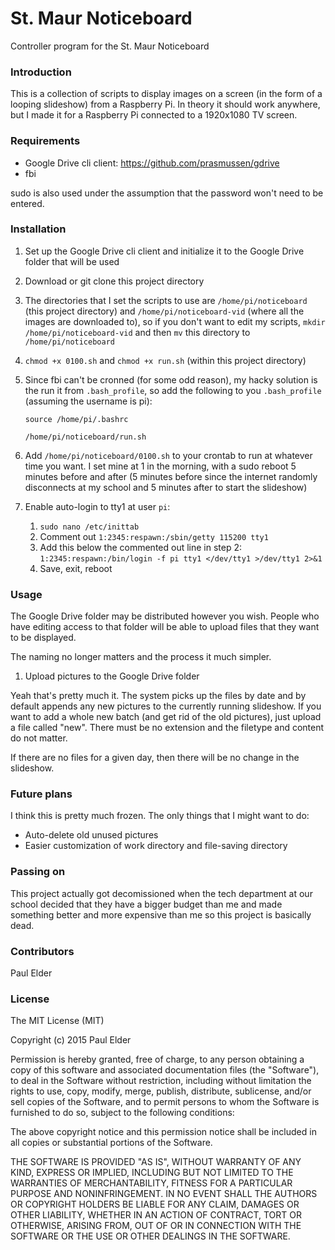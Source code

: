 # St. Maur Noticeboard

Controller program for the St. Maur Noticeboard

### Introduction

This is a collection of scripts to display images on a screen (in the form of a looping slideshow) from a Raspberry Pi. In theory it should work anywhere, but I made it for a Raspberry Pi connected to a 1920x1080 TV screen.

### Requirements

- Google Drive cli client: https://github.com/prasmussen/gdrive
- fbi

sudo is also used under the assumption that the password won't need to be entered.

### Installation

1. Set up the Google Drive cli client and initialize it to the Google Drive folder that will be used

2. Download or git clone this project directory

3. The directories that I set the scripts to use are `/home/pi/noticeboard` (this project directory) and `/home/pi/noticeboard-vid` (where all the images are downloaded to), so if you don't want to edit my scripts, `mkdir /home/pi/noticeboard-vid` and then `mv` this directory to `/home/pi/noticeboard`

4. `chmod +x 0100.sh` and `chmod +x run.sh` (within this project directory)

5. Since fbi can't be cronned (for some odd reason), my hacky solution is the run it from `.bash_profile`, so add the following to you `.bash_profile` (assuming the username is pi):

   `source /home/pi/.bashrc`

   `/home/pi/noticeboard/run.sh`

6. Add `/home/pi/noticeboard/0100.sh` to your crontab to run at whatever time you want. I set mine at 1 in the morning, with a sudo reboot 5 minutes before and after (5 minutes before since the internet randomly disconnects at my school and 5 minutes after to start the slideshow)

7. Enable auto-login to tty1 at user `pi`:

   1. `sudo nano /etc/inittab`
   2. Comment out `1:2345:respawn:/sbin/getty 115200 tty1`
   3. Add this below the commented out line in step 2: `1:2345:respawn:/bin/login -f pi tty1 </dev/tty1 >/dev/tty1 2>&1`
   4. Save, exit, reboot

### Usage

The Google Drive folder may be distributed however you wish. People who have editing access to that folder will be able to upload files that they want to be displayed.

The naming no longer matters and the process it much simpler.

1. Upload pictures to the Google Drive folder

Yeah that's pretty much it. The system picks up the files by date and by default appends any new pictures to the currently running slideshow. If you want to add a whole new batch (and get rid of the old pictures), just upload a file called "new". There must be no extension and the filetype and content do not matter.

If there are no files for a given day, then there will be no change in the slideshow.

### Future plans

I think this is pretty much frozen. The only things that I might want to do:

- Auto-delete old unused pictures
- Easier customization of work directory and file-saving directory

### Passing on

This project actually got decomissioned when the tech department at our school decided that they have a bigger budget than me and made something better and more expensive than me so this project is basically dead.

### Contributors

Paul Elder

### License

The MIT License (MIT)

Copyright (c) 2015 Paul Elder

Permission is hereby granted, free of charge, to any person obtaining a copy
of this software and associated documentation files (the "Software"), to deal
in the Software without restriction, including without limitation the rights
to use, copy, modify, merge, publish, distribute, sublicense, and/or sell
copies of the Software, and to permit persons to whom the Software is
furnished to do so, subject to the following conditions:

The above copyright notice and this permission notice shall be included in
all copies or substantial portions of the Software.

THE SOFTWARE IS PROVIDED "AS IS", WITHOUT WARRANTY OF ANY KIND, EXPRESS OR
IMPLIED, INCLUDING BUT NOT LIMITED TO THE WARRANTIES OF MERCHANTABILITY,
FITNESS FOR A PARTICULAR PURPOSE AND NONINFRINGEMENT. IN NO EVENT SHALL THE
AUTHORS OR COPYRIGHT HOLDERS BE LIABLE FOR ANY CLAIM, DAMAGES OR OTHER
LIABILITY, WHETHER IN AN ACTION OF CONTRACT, TORT OR OTHERWISE, ARISING FROM,
OUT OF OR IN CONNECTION WITH THE SOFTWARE OR THE USE OR OTHER DEALINGS IN
THE SOFTWARE.
